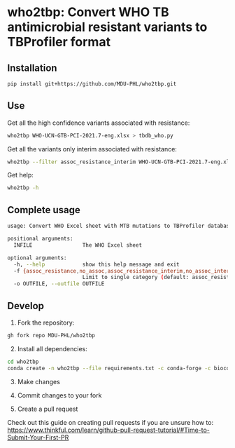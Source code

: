 # who2tbp: Convert WHO TB antimicrobial resistant variants to TBProfiler format

## Installation

```bash
pip install git+https://github.com/MDU-PHL/who2tbp.git
```

## Use

Get all the high confidence variants associated with resistance:
```bash
who2tbp WHO-UCN-GTB-PCI-2021.7-eng.xlsx > tbdb_who.py
```

Get all the variants only interim associated with resistance:
```bash
who2tbp --filter assoc_resistance_interim WHO-UCN-GTB-PCI-2021.7-eng.xlsx > tbdb_who_assoc_interim.py
```

Get help:
```bash
who2tbp -h 
```

## Complete usage

```bash
usage: Convert WHO Excel sheet with MTB mutations to TBProfiler database format [-h] [-f {assoc_resistance,no_assoc,assoc_resistance_interim,no_assoc_interim,combo,uncert_signif,all}] [-o OUTFILE] INFILE

positional arguments:
  INFILE                The WHO Excel sheet

optional arguments:
  -h, --help            show this help message and exit
  -f {assoc_resistance,no_assoc,assoc_resistance_interim,no_assoc_interim,combo,uncert_signif,all}, --filter {assoc_resistance,no_assoc,assoc_resistance_interim,no_assoc_interim,combo,uncert_signif,all}
                        Limit to single category (default: assoc_resistance)
  -o OUTFILE, --outfile OUTFILE
```


## Develop

1. Fork the repository:

```bash
gh fork repo MDU-PHL/who2tbp
```

2. Install all dependencies:

```bash
cd who2tbp
conda create -n who2tbp --file requirements.txt -c conda-forge -c bioconda
```

3. Make changes

4. Commit changes to your fork

5. Create a pull request

Check out this guide on creating pull requests if you are unsure how to: https://www.thinkful.com/learn/github-pull-request-tutorial/#Time-to-Submit-Your-First-PR

